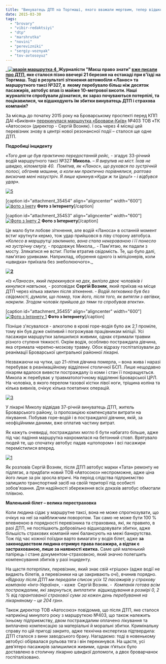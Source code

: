 ```yaml
---
title: "Винуватець ДТП на Торгмаші, якого вважали мертвим, тепер відшкодовує лікування постраждалим"
date: 2015-03-30
tags: 
  - "brovary"
  - "vibir-redaktsiyi"
  - "dtp"
  - "marshrutka"
  - "novini"
  - "perevizniki"
  - "sergiy-voznyak"
  - "tov-avtosoyuz"
---
```


**_[![аварія маршрутка 4](https://mpz.brovary.org/wp-content/uploads/2015/03/avariya-marshrutka-4.jpg)](https://mpz.brovary.org/wp-content/uploads/2015/03/avariya-marshrutka-4.jpg)_Журналісти "Маєш право знати" [вже писали про ДТП](https://mpz.brovary.org/dtp-u-brovarah-marshrutka-iz-14-lyudmi-viletila-z-mostu-cherez-p-yanogo-vodiya-lanosa/), яке сталося пізно ввечері 21 березня на естакаді при в'їзді на Торгмаш. Тоді в результаті зіткнення автомобіля «Ланос» та маршрутного таксі №327, в  якому перебувало більш ніж десяток пасажирів, автобус впав із майже 10-метрової висоти. Наші журналісти спробували дізнатися, як зараз почуваються потерпілі, та поцікавилися, чи відшкодують їм збитки винуватець ДТП і страхова компанія?**

За місяць до початку 2015 року на Броварському проспекті перед КПП ДАІ «Биківня» [перекинулася маршрутка «Бровари-Київ»](https://mpz.brovary.org/slidami-dtp-naskilki-bezpechno-yizditi-v-brovarskih-marshrutkah-ta-chi-kompensuyutsya-zbitki-poterpilim-u-razi-avariyi/) №403 ТОВ «ТК «Автосоюз» (директор - Сергій Возняк). І ось через 4 місяці цей перевізник знову в центрі нової резонансної події – сталося ще одне ДТП.

**Подробиці інциденту**

_«Того дня це був практично передостанній рейс, -_ згадує 33-річний водій маршрутного таксі №327 **Микола.** _– Я вирулив на міст. Їхав не швидко, кілометрів 40.  Помітив, як «Ланос», що рухався по зустрічній полосі, обганяв машини, а коли ми практично порівнялися, раптово вискочив мені назустріч. Я лише крикнув:«Куди ж ти їдеш!» - і відбувся удар»._

[![5](https://mpz.brovary.org/wp-content/uploads/2015/03/52.jpg)](https://mpz.brovary.org/wp-content/uploads/2015/03/52.jpg)

\[caption id="attachment\_35454" align="aligncenter" width="600"\][![фото з Інету](https://mpz.brovary.org/wp-content/uploads/2015/03/foto-z-Inetu.jpg)](https://mpz.brovary.org/wp-content/uploads/2015/03/foto-z-Inetu.jpg) **Фото з Інтернету**\[/caption\]

\[caption id="attachment\_35453" align="aligncenter" width="600"\][![Фото з Інету 2](https://mpz.brovary.org/wp-content/uploads/2015/03/Foto-z-Inetu-2.jpg)](https://mpz.brovary.org/wp-content/uploads/2015/03/Foto-z-Inetu-2.jpg) **Фото з Інтернету**\[/caption\]

Це мало бути лобове зіткнення, але водій «Ланоса» в останній момент встиг крутнути кермо, тож удар прийшовся в ліву сторону автобуса. _«Колесо в маршрутці заклинило, вона стала некерованою і її понесло на зустрічну смугу, -_ продовжує Микола_. - Пам'ятаю, як падали з мосту. Злякатися не встиг. Потім втратив свідомість. Те, що було далі, пам'ятаю уривками. Наприклад, обурення одного із міліціонерів, коли «швидка» приїхала без знеболюючого»._

**[![2](https://mpz.brovary.org/wp-content/uploads/2015/03/23.jpg)](https://mpz.brovary.org/wp-content/uploads/2015/03/23.jpg)**

_«Із «Ланоса», який перекинувся на дах, вилізло двоє чоловіків і кинулися навтьоки,_ - розповідає **Сергій Возняк**, який приїхав на місце ДТП через кілька хвилин після зіткнення. - _Водій легковика був без свідомості, думали, що помер, тож його, після того, як витягли з автівки, накрили. Згодом чоловік прийшов до тями та спробував втекти»._

\[caption id="attachment\_35455" align="aligncenter" width="600"\][![Фото з Інтрнету 1](https://mpz.brovary.org/wp-content/uploads/2015/03/Fto-z-Inetu-1.jpg)](https://mpz.brovary.org/wp-content/uploads/2015/03/Fto-z-Inetu-1.jpg) **Фото з Інтернету**\[/caption\]

Пізніше з'ясувалося - алкоголю в крові горе-водія було аж 2,1 проміле, тому він був дуже сміливий і погрожував працівникам міліції. Усі пасажири маршрутки залишилися живими, однак отримали травми різного ступеня тяжкості. Окрім водія, особливо постраждала дівчина, яка отримала черепно-мозкову травму. Обох відразу госпіталізували до реанімації Броварської центральної районної лікарні.

Незважаючи на чутки, що 21-літня дівчина померла, – вона жива і наразі перебуває в реанімаційному відділенні столичної БСП. Лише нещодавно лікарям вдалося вивести постраждалу із коми і стан її покращується. Микола ж перебуває у травматологічному відділенні Броварської ЦРЛ. На чоловіка, в якого перелом тазової кістки лівої ноги, тріщина коліна та кілька вивихів, очікує кілька поетапних операцій.

[![3](https://mpz.brovary.org/wp-content/uploads/2015/03/32.jpg)](https://mpz.brovary.org/wp-content/uploads/2015/03/32.jpg)

У лікарні Миколу відвідав 37-річній винуватець ДТП, житель Броварського району, із пропозицією компенсувати витрати на лікування. Побував горе-водій і в постраждалої дівчини, якій, за неофіційними даними, вже оплатив частину витрат.

Як кажуть очевидці, постраждалих могло б бути набагато більше, адже під час падіння маршрутка нахромилася на бетонний стовп. Врятувало людей те, що спочатку автобус падав «штопором» і всі пасажири перемістилися вперед.

[![1](https://mpz.brovary.org/wp-content/uploads/2015/03/17.jpg)](https://mpz.brovary.org/wp-content/uploads/2015/03/17.jpg)

Як розповів Сергій Возняк, після ДТП автобус марки «Тата» ремонту не підлягає, а придбати новий ТОВ «Автосоюз» неспроможне, адже ціна його лише за рік зросла втричі. На період слідства підприємство залишило транспортний засіб на своїй території під особисті зобов'язання. Для надійності збереження всіх доказів автобус обмотали плівкою.

**Маленький білет – велика перестраховка**

Коли людина сідає у маршрутне таксі, вона не може спрогнозувати, що очікує на неї за найближчим поворотом. Так само не може бути 100 % впевненою в порядності перевізника та страховика, які, як правило, в разі ДТП, не поспішають добровільно відшкодовувати збитки, адже більшість страхових компаній нині балансують на межі банкрутства. Тож під час кожної поїздки варто вимагати у водія білет, адже **за законодавством людина отримує права пасажира, а відтак є застрахованою, лише за наявності квитка.** Саме цей маленький папірець і стане документом-страховкою, який значно полегшить компенсування збитків у разі інциденту.

На щастя потерпілих, перевізник, який знає свій «грішок» (адже водії не видають білетів, а перевізники на це закривають очі), вчинив порядно. _«Відразу після ДТП ми передали список усіх 12 пасажирів у страхову компанію «Інго-Україна», -_ каже  Сергій Возняк. _-  Компанія готова всім постраждалим, які звернуться, виплатити  відшкодування в розмірі 0, 2 % від гарантованої страхової суми за кожен день перебування на лікарняному – це 204 грн»._

Також директор ТОВ «Автосоюз» повідомив, що після ДТП, яке сталося наприкінці минулого року з маршруткою №403, що також належить їхньому підприємству, двом постраждалим оплачено лікування та виплачено компенсацію за матеріальні й моральні збитки. Кримінальну справу по цій пригоді закрито, адже технічна експертиза підтвердила: ДТП сталося з вини заводського браку. Нагадаємо: тоді в новенькому автобусі обірвалася рульова тяга і він перекинувся. На щастя, усі дев’ятеро пасажирів залишилися живими, однак п’ятьох було доставлено в столичну лікарню швидкої допомоги, а двох броварчанок госпіталізовано.
